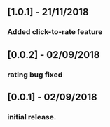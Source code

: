 
## [1.0.1] - 21/11/2018
### Added click-to-rate feature

## [0.0.2] - 02/09/2018
### rating bug fixed


## [0.0.1] - 02/09/2018

### initial release.